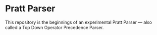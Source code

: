 # Pratt Parser

This repository is the beginnings of an experimental Pratt Parser — 
also called a Top Down Operator Precedence Parser.
